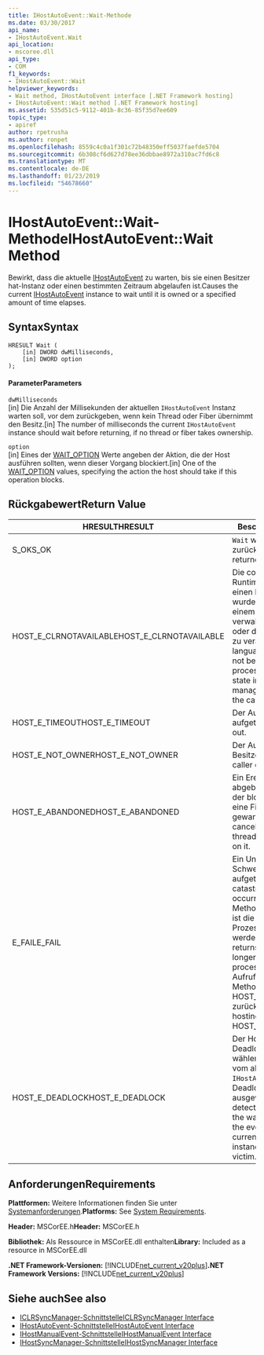 ```yaml
---
title: IHostAutoEvent::Wait-Methode
ms.date: 03/30/2017
api_name:
- IHostAutoEvent.Wait
api_location:
- mscoree.dll
api_type:
- COM
f1_keywords:
- IHostAutoEvent::Wait
helpviewer_keywords:
- Wait method, IHostAutoEvent interface [.NET Framework hosting]
- IHostAutoEvent::Wait method [.NET Framework hosting]
ms.assetid: 535d51c5-9112-401b-8c36-85f35d7ee609
topic_type:
- apiref
author: rpetrusha
ms.author: ronpet
ms.openlocfilehash: 8559c4c0a1f301c72b48350eff5037faefde5704
ms.sourcegitcommit: 6b308cf6d627d78ee36dbbae8972a310ac7fd6c8
ms.translationtype: MT
ms.contentlocale: de-DE
ms.lasthandoff: 01/23/2019
ms.locfileid: "54678660"
---
```

# <a name="ihostautoeventwait-method"></a><span data-ttu-id="7a021-102">IHostAutoEvent::Wait-Methode</span><span class="sxs-lookup"><span data-stu-id="7a021-102">IHostAutoEvent::Wait Method</span></span>
<span data-ttu-id="7a021-103">Bewirkt, dass die aktuelle [IHostAutoEvent](../../../../docs/framework/unmanaged-api/hosting/ihostautoevent-interface.md) zu warten, bis sie einen Besitzer hat-Instanz oder einen bestimmten Zeitraum abgelaufen ist.</span><span class="sxs-lookup"><span data-stu-id="7a021-103">Causes the current [IHostAutoEvent](../../../../docs/framework/unmanaged-api/hosting/ihostautoevent-interface.md) instance to wait until it is owned or a specified amount of time elapses.</span></span>  
  
## <a name="syntax"></a><span data-ttu-id="7a021-104">Syntax</span><span class="sxs-lookup"><span data-stu-id="7a021-104">Syntax</span></span>  
  
```  
HRESULT Wait (  
    [in] DWORD dwMilliseconds,  
    [in] DWORD option  
);  
```  
  
#### <a name="parameters"></a><span data-ttu-id="7a021-105">Parameter</span><span class="sxs-lookup"><span data-stu-id="7a021-105">Parameters</span></span>  
 `dwMilliseconds`  
 <span data-ttu-id="7a021-106">[in] Die Anzahl der Millisekunden der aktuellen `IHostAutoEvent` Instanz warten soll, vor dem zurückgeben, wenn kein Thread oder Fiber übernimmt den Besitz.</span><span class="sxs-lookup"><span data-stu-id="7a021-106">[in] The number of milliseconds the current `IHostAutoEvent` instance should wait before returning, if no thread or fiber takes ownership.</span></span>  
  
 `option`  
 <span data-ttu-id="7a021-107">[in] Eines der [WAIT_OPTION](../../../../docs/framework/unmanaged-api/hosting/wait-option-enumeration.md) Werte angeben der Aktion, die der Host ausführen sollten, wenn dieser Vorgang blockiert.</span><span class="sxs-lookup"><span data-stu-id="7a021-107">[in] One of the [WAIT_OPTION](../../../../docs/framework/unmanaged-api/hosting/wait-option-enumeration.md) values, specifying the action the host should take if this operation blocks.</span></span>  
  
## <a name="return-value"></a><span data-ttu-id="7a021-108">Rückgabewert</span><span class="sxs-lookup"><span data-stu-id="7a021-108">Return Value</span></span>  
  
|<span data-ttu-id="7a021-109">HRESULT</span><span class="sxs-lookup"><span data-stu-id="7a021-109">HRESULT</span></span>|<span data-ttu-id="7a021-110">Beschreibung</span><span class="sxs-lookup"><span data-stu-id="7a021-110">Description</span></span>|  
|-------------|-----------------|  
|<span data-ttu-id="7a021-111">S_OK</span><span class="sxs-lookup"><span data-stu-id="7a021-111">S_OK</span></span>|<span data-ttu-id="7a021-112">`Wait` wurde erfolgreich zurückgegeben.</span><span class="sxs-lookup"><span data-stu-id="7a021-112">`Wait` returned successfully.</span></span>|  
|<span data-ttu-id="7a021-113">HOST_E_CLRNOTAVAILABLE</span><span class="sxs-lookup"><span data-stu-id="7a021-113">HOST_E_CLRNOTAVAILABLE</span></span>|<span data-ttu-id="7a021-114">Die common Language Runtime (CLR) wurde nicht in einen Prozess geladen wurde, oder die CLR ist in einem Zustand, in dem nicht verwalteten Code ausführen oder den Aufruf erfolgreich zu verarbeiten.</span><span class="sxs-lookup"><span data-stu-id="7a021-114">The common language runtime (CLR) has not been loaded into a process, or the CLR is in a state in which it cannot run managed code or process the call successfully.</span></span>|  
|<span data-ttu-id="7a021-115">HOST_E_TIMEOUT</span><span class="sxs-lookup"><span data-stu-id="7a021-115">HOST_E_TIMEOUT</span></span>|<span data-ttu-id="7a021-116">Der Aufruf ist ein Timeout aufgetreten.</span><span class="sxs-lookup"><span data-stu-id="7a021-116">The call timed out.</span></span>|  
|<span data-ttu-id="7a021-117">HOST_E_NOT_OWNER</span><span class="sxs-lookup"><span data-stu-id="7a021-117">HOST_E_NOT_OWNER</span></span>|<span data-ttu-id="7a021-118">Der Aufrufer ist nicht Besitzer der Sperre.</span><span class="sxs-lookup"><span data-stu-id="7a021-118">The caller does not own the lock.</span></span>|  
|<span data-ttu-id="7a021-119">HOST_E_ABANDONED</span><span class="sxs-lookup"><span data-stu-id="7a021-119">HOST_E_ABANDONED</span></span>|<span data-ttu-id="7a021-120">Ein Ereignis wurde abgebrochen, während sich der blockierte Thread oder eine Fiber darauf gewartet.</span><span class="sxs-lookup"><span data-stu-id="7a021-120">An event was canceled while a blocked thread or fiber was waiting on it.</span></span>|  
|<span data-ttu-id="7a021-121">E_FAIL</span><span class="sxs-lookup"><span data-stu-id="7a021-121">E_FAIL</span></span>|<span data-ttu-id="7a021-122">Ein Unbekannter Schwerwiegender Fehler ist aufgetreten.</span><span class="sxs-lookup"><span data-stu-id="7a021-122">An unknown catastrophic failure occurred.</span></span> <span data-ttu-id="7a021-123">Wenn eine Methode E_FAIL zurückgibt, ist die CLR nicht mehr im Prozess verwendet werden.</span><span class="sxs-lookup"><span data-stu-id="7a021-123">When a method returns E_FAIL, the CLR is no longer usable within the process.</span></span> <span data-ttu-id="7a021-124">Nachfolgende Aufrufe zum Hosten der Methoden HOST_E_CLRNOTAVAILABLE zurück.</span><span class="sxs-lookup"><span data-stu-id="7a021-124">Subsequent calls to hosting methods return HOST_E_CLRNOTAVAILABLE.</span></span>|  
|<span data-ttu-id="7a021-125">HOST_E_DEADLOCK</span><span class="sxs-lookup"><span data-stu-id="7a021-125">HOST_E_DEADLOCK</span></span>|<span data-ttu-id="7a021-126">Der Host die Wartezeit einen Deadlock aufgetreten, und wählen Sie das Ereignis, das vom aktuellen `IHostAutoEvent` Instanz als Deadlockopfer ausgewählt.</span><span class="sxs-lookup"><span data-stu-id="7a021-126">The host detected a deadlock during the wait interval, and chose the event represented by the current `IHostAutoEvent` instance as the deadlock victim.</span></span>|  
  
## <a name="requirements"></a><span data-ttu-id="7a021-127">Anforderungen</span><span class="sxs-lookup"><span data-stu-id="7a021-127">Requirements</span></span>  
 <span data-ttu-id="7a021-128">**Plattformen:** Weitere Informationen finden Sie unter [Systemanforderungen](../../../../docs/framework/get-started/system-requirements.md).</span><span class="sxs-lookup"><span data-stu-id="7a021-128">**Platforms:** See [System Requirements](../../../../docs/framework/get-started/system-requirements.md).</span></span>  
  
 <span data-ttu-id="7a021-129">**Header:** MSCorEE.h</span><span class="sxs-lookup"><span data-stu-id="7a021-129">**Header:** MSCorEE.h</span></span>  
  
 <span data-ttu-id="7a021-130">**Bibliothek:** Als Ressource in MSCorEE.dll enthalten</span><span class="sxs-lookup"><span data-stu-id="7a021-130">**Library:** Included as a resource in MSCorEE.dll</span></span>  
  
 <span data-ttu-id="7a021-131">**.NET Framework-Versionen:** [!INCLUDE[net_current_v20plus](../../../../includes/net-current-v20plus-md.md)]</span><span class="sxs-lookup"><span data-stu-id="7a021-131">**.NET Framework Versions:** [!INCLUDE[net_current_v20plus](../../../../includes/net-current-v20plus-md.md)]</span></span>  
  
## <a name="see-also"></a><span data-ttu-id="7a021-132">Siehe auch</span><span class="sxs-lookup"><span data-stu-id="7a021-132">See also</span></span>
- [<span data-ttu-id="7a021-133">ICLRSyncManager-Schnittstelle</span><span class="sxs-lookup"><span data-stu-id="7a021-133">ICLRSyncManager Interface</span></span>](../../../../docs/framework/unmanaged-api/hosting/iclrsyncmanager-interface.md)
- [<span data-ttu-id="7a021-134">IHostAutoEvent-Schnittstelle</span><span class="sxs-lookup"><span data-stu-id="7a021-134">IHostAutoEvent Interface</span></span>](../../../../docs/framework/unmanaged-api/hosting/ihostautoevent-interface.md)
- [<span data-ttu-id="7a021-135">IHostManualEvent-Schnittstelle</span><span class="sxs-lookup"><span data-stu-id="7a021-135">IHostManualEvent Interface</span></span>](../../../../docs/framework/unmanaged-api/hosting/ihostmanualevent-interface.md)
- [<span data-ttu-id="7a021-136">IHostSyncManager-Schnittstelle</span><span class="sxs-lookup"><span data-stu-id="7a021-136">IHostSyncManager Interface</span></span>](../../../../docs/framework/unmanaged-api/hosting/ihostsyncmanager-interface.md)
